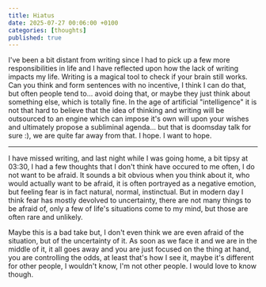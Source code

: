 ```yaml
---
title: Hiatus
date: 2025-07-27 00:06:00 +0100
categories: [thoughts]
published: true
---
```


I've been a bit distant from writing since I had to pick up a few more responsibilities in life and I have reflected upon how the lack of writing impacts my life. Writing is a magical tool to check if your brain still works. Can you think and form sentences with no incentive, I think I can do that, but often people tend to... avoid doing that, or maybe they just think about something else, which is totally fine. In the age of artificial "intelligence" it is not that hard to believe that the idea of thinking and writing will be outsourced to an engine which can impose it's own will upon your wishes and ultimately propose a subliminal agenda... but that is doomsday talk for sure :), we are quite far away from that. I hope. I want to hope.

---

I have missed writing, and last night while I was going home, a bit tipsy at 03:30, I had a few thoughts that I don't think have occured to me often, I do not want to be afraid. It sounds a bit obvious when you think about it, who would actually want to be afraid, it is often portrayed as a negative emotion, but feeling fear is in fact natural, normal, instinctual. But in modern day I think fear has mostly devolved to uncertainty, there are not many things to be afraid of, only a few of life's situations come to my mind, but those are often rare and unlikely.

Maybe this is a bad take but, I don't even think we are even afraid of the situation, but of the uncertainty of it. As soon as we face it and we are in the middle of it, it all goes away and you are just focused on the thing at hand, you are controlling the odds, at least that's how I see it, maybe it's different for other people, I wouldn't know, I'm not other people. I would love to know though.


